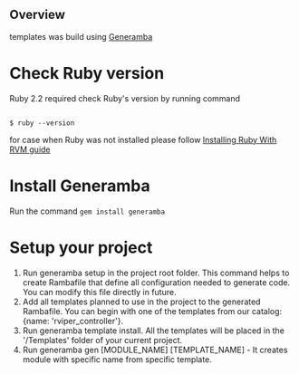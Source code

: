 
## Overview
templates was build using [Generamba](https://github.com/rambler-ios/Generamba)



# Check Ruby version
Ruby 2.2 required
check Ruby's version by running command 
```

$ ruby --version

```

for case when Ruby was not installed please follow [Installing Ruby With RVM guide](http://octopress.org/docs/setup/rvm/)

# Install Generamba

Run the command ```gem install generamba```

# Setup your project

1. Run generamba setup in the project root folder. This command helps to create Rambafile that define all configuration needed to generate code. You can modify this file directly in future.
2. Add all templates planned to use in the project to the generated Rambafile. You can begin with one of the templates from our catalog: {name: 'rviper_controller'}.
3. Run generamba template install. All the templates will be placed in the '/Templates' folder of your current project.
4. Run generamba gen [MODULE_NAME] [TEMPLATE_NAME] - It creates module with specific name from specific template.


